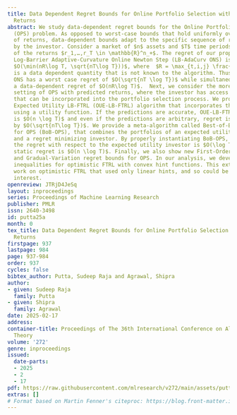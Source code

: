 ```yaml
---
title: Data Dependent Regret Bounds for Online Portfolio Selection with Predicted
  Returns
abstract: We study data-dependent regret bounds for the Online Portfolio Selection
  (OPS) problem. As opposed to worst-case bounds that hold uniformly over all sequence
  of returns, data-dependent bounds adapt to the specific sequence of returns seen
  by the investor. Consider a market of $n$ assets and $T$ time periods, consisting
  of the returns $r_1,…,r_T \in \mathbb{R}^n_+$. The regret of our proposed algorithm,
  Log-Barrier Adaptive-Curvature Online Newton Step (LB-AdaCurv ONS) is bounded by
  $O(\min(nR\log T, \sqrt{nT\log T}))$, where  $R = \max_{t,i,j} \frac{r_t(i)}{r_t(j)}$
  is a data dependent quantity that is not known to the algorithm. Thus, LB-AdaCurv
  ONS has a worst case regret of $O(\sqrt{nT \log T})$ while simultaneously having
  a data-dependent regret of $O(nR\log T)$.  Next, we consider the more practical
  setting of OPS with predicted returns, where the investor has access to predictions
  that can be incorporated into the portfolio selection process. We propose the Optimistic
  Expected Utility LB-FTRL (OUE-LB-FTRL) algorithm that incorporates the predictions
  using a utility function. If the predictions are accurate, OUE-LB-FTRL’s regret
  is $O(n \log T)$ and even if the predictions are arbitrary, regret is always bounded
  by $O(\sqrt{nT\log T})$. We provide a meta-algorithm called Best-of-Both Worlds
  for OPS (BoB-OPS), that combines the portfolios of an expected utility investor
  and a regret minimizing investor. By properly instantiating BoB-OPS, we show that
  the regret with respect to the expected utility investor is $O(\log T)$ and the
  static regret is $O(n \log T)$. Finally, we also show new First-Order, Second-Order
  and Gradual-Variation regret bounds for OPS. In our analysis, we developed new regret
  inequalities for optimistic FTRL with convex hint functions. This extends prior
  work on optimistic FTRL that used only linear hints, and so could be of independent
  interest.
openreview: JTRjD4JeSq
layout: inproceedings
series: Proceedings of Machine Learning Research
publisher: PMLR
issn: 2640-3498
id: putta25a
month: 0
tex_title: Data Dependent Regret Bounds for Online Portfolio Selection with Predicted
  Returns
firstpage: 937
lastpage: 984
page: 937-984
order: 937
cycles: false
bibtex_author: Putta, Sudeep Raja and Agrawal, Shipra
author:
- given: Sudeep Raja
  family: Putta
- given: Shipra
  family: Agrawal
date: 2025-02-17
address:
container-title: Proceedings of The 36th International Conference on Algorithmic Learning
  Theory
volume: '272'
genre: inproceedings
issued:
  date-parts:
  - 2025
  - 2
  - 17
pdf: https://raw.githubusercontent.com/mlresearch/v272/main/assets/putta25a/putta25a.pdf
extras: []
# Format based on Martin Fenner's citeproc: https://blog.front-matter.io/posts/citeproc-yaml-for-bibliographies/
---
```

